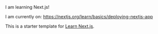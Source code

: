 I am learning Next.js!

I am currently on: https://nextjs.org/learn/basics/deploying-nextjs-app

This is a starter template for [Learn Next.js](https://nextjs.org/learn).